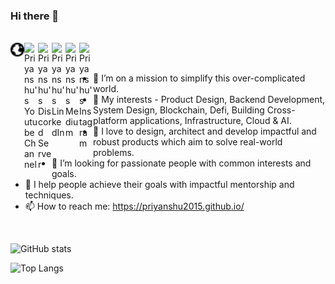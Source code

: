 <!--![counter](https://p_RRCgv9m.m.pipedream.net)-->
### Hi there 👋

<!--
**priyanshu2015/priyanshu2015** is a ✨ _special_ ✨ repository because its `README.md` (this file) appears on your GitHub profile. -->

<br/>
<a href="https://priyanshu2015.github.io/">
  <img align="left" alt="Priyanshu's Website" width="22px" src="https://raw.githubusercontent.com/iconic/open-iconic/master/svg/globe.svg" />
</a> <a href="https://www.youtube.com/channel/UCd6H8kyKg0L9GSLuIC155pw">
  <img align="left" alt="Priyanshu's Youtube Channel" width="22px" src="https://cdn.jsdelivr.net/npm/simple-icons@v3/icons/youtube.svg" />
</a>  <a href="https://discord.gg/aqDGTQ9dFW">
  <img align="left" alt="Priyanshu's Discord Server" width="22px" src="https://cdn.jsdelivr.net/npm/simple-icons@v3/icons/discord.svg" />
</a>  <a href="https://www.linkedin.com/in/priyanshuguptaofficial/">
  <img align="left" alt="Priyanshu's LinkedIn" width="22px" src="https://cdn.jsdelivr.net/npm/simple-icons@v3/icons/linkedin.svg" />
</a>   <a href="https://priyanshuguptaofficial.medium.com/">
  <img align="left" alt="Priyanshu's Medium" width="22px" src="https://cdn.jsdelivr.net/npm/simple-icons@v3/icons/medium.svg" />
<!-- </a>  <a href="https://t.me/priyanshuguptaofficial">
  <img align="left" alt="Priyanshu's Telegram" width="22px" src="https://cdn.jsdelivr.net/npm/simple-icons@v3/icons/telegram.svg" />
</a> --> <a href="https://www.instagram.com/priyanshu._gupta/">
  <img align="left" alt="Priyanshu's Instagram" width="22px" src="https://cdn.jsdelivr.net/npm/simple-icons@v3/icons/instagram.svg" />
</a>

<br/>
<br/>

- 🔭 I’m on a mission to simplify this over-complicated world.
- 🌱 My interests - Product Design, Backend Development, System Design, Blockchain, Defi, Building Cross-platform applications, Infrastructure, Cloud & AI.
- 💟 I love to design, architect and develop impactful and robust products which aim to solve real-world problems.
- 👯 I’m looking for passionate people with common interests and goals. 
- 💯 I help people achieve their goals with impactful mentorship and techniques.
- 📫 How to reach me: https://priyanshu2015.github.io/
<!--- 😄 Pronouns: ... -->
<!--- ⚡ Fun fact: ... -->

<br/>

![GitHub stats](https://github-readme-stats.vercel.app/api?username=priyanshu2015&show_icons=true&theme=transparent&rank_icon=github)

![Top Langs](https://github-readme-stats.vercel.app/api/top-langs/?username=priyanshu2015&show_icons=true&theme=transparent&layout=donut)

